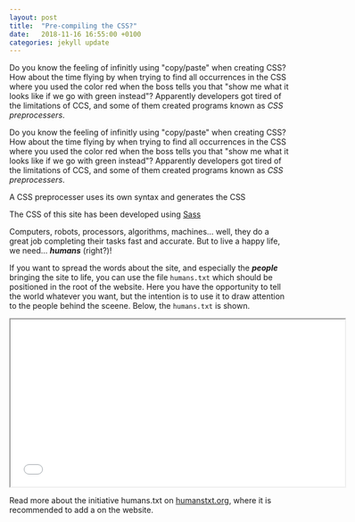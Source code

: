 ```yaml
---
layout: post
title:  "Pre-compiling the CSS?"
date:   2018-11-16 16:55:00 +0100
categories: jekyll update
---
```


Do you know the feeling of infinitly using "copy/paste" when creating CSS? How about the time flying by when trying to find all occurrences in the CSS where you used the color red when the boss tells you that "show me what it looks like if we go with green instead"? Apparently developers got tired of the limitations of CCS, and some of them created programs known as *CSS preprocessers*.

Do you know the feeling of infinitly using "copy/paste" when creating CSS? How about the time flying by when trying to find all occurrences in the CSS where you used the color red when the boss tells you that "show me what it looks like if we go with green instead"? Apparently developers got tired of the limitations of CCS, and some of them created programs known as *CSS preprocessers*.

A CSS preprocesser uses its own syntax and generates the CSS  

The CSS of this site has been developed using [Sass](https://sass-lang.com/)

Computers, robots, processors, algorithms, machines... well, they do a great job completing their tasks fast and accurate. But to live a happy life, we need... **_humans_** (right?)!

If you want to spread the words about the site, and especially the **_people_** bringing the site to life, you can use the file `humans.txt` which should be positioned in the root of the website. Here you have the opportunity to tell the world whatever you want, but the intention is to use it to draw attention to the people behind the sceene. Below, the `humans.txt` is shown.

<iframe class = "code-text" 
  src="{{ site.url }}/humans.txt"
  width = "600"
  height = "300">
</iframe>

Read more about the initiative humans.txt on [humanstxt.org](http://humanstxt.org/), where it is recommended to add a on the website.